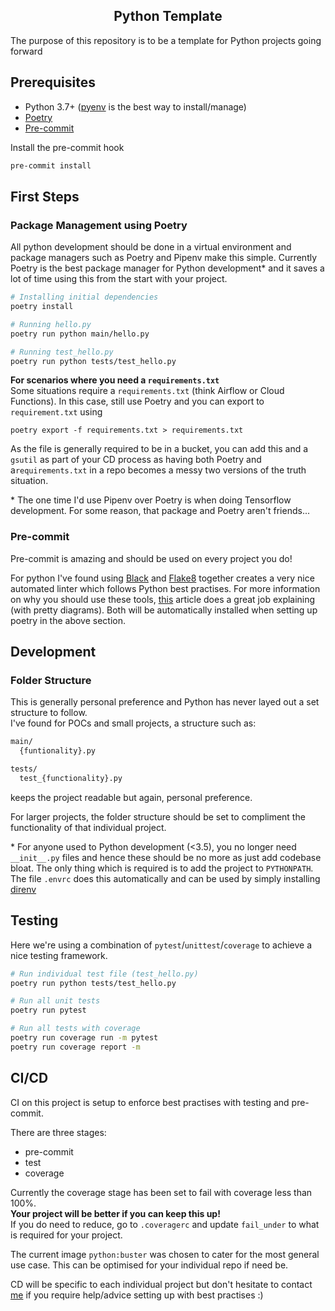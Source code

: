 <center><h2>Python Template</h2></center>

The purpose of this repository is to be a template for Python projects going forward

## Prerequisites
- Python 3.7+ ([pyenv](https://github.com/pyenv/pyenv) is the best way to install/manage)
- [Poetry](https://python-poetry.org/docs/)
- [Pre-commit](https://pre-commit.com/)

Install the pre-commit hook
```bash
pre-commit install
```

## First Steps

### Package Management using Poetry
All python development should be done in a virtual environment and package managers such as Poetry and Pipenv make this simple. Currently Poetry is the best package manager for Python development\* and it saves a lot of time using this from the start with your project.

```bash
# Installing initial dependencies
poetry install

# Running hello.py
poetry run python main/hello.py

# Running test_hello.py
poetry run python tests/test_hello.py

```

<strong>For scenarios where you need a `requirements.txt`</strong>  
Some situations require a `requirements.txt` (think Airflow or Cloud Functions). In this case, still use Poetry and you can export to `requirement.txt` using
```
poetry export -f requirements.txt > requirements.txt
```
As the file is generally required to be in a bucket, you can add this and a `gsutil` as part of your CD process as having both Poetry and a`requirements.txt` in a repo becomes a messy two versions of the truth situation.


\* The one time I'd use Pipenv over Poetry is when doing Tensorflow development. For some reason, that package and Poetry aren't friends...

### Pre-commit
Pre-commit is amazing and should be used on every project you do!  

For python I've found using [Black](https://github.com/psf/black) and [Flake8](https://flake8.pycqa.org/en/latest/) together creates a very nice automated linter which follows Python best practises. For more information on why you should use these tools, [this](https://ljvmiranda921.github.io/notebook/2018/06/21/precommits-using-black-and-flake8/) article does a great job explaining (with pretty diagrams). Both will be automatically installed when setting up poetry in the above section.

## Development

### Folder Structure

This is generally personal preference and Python has never layed out a set structure to follow.  
I've found for POCs and small projects, a structure such as:
```bash
main/
  {funtionality}.py

tests/
  test_{functionality}.py
```
keeps the project readable but again, personal preference.

For larger projects, the folder structure should be set to compliment the functionality of that individual project.

\* For anyone used to Python development (<3.5), you no longer need `__init__.py` files and hence these should be no more as just add codebase bloat. The only thing which is required is to add the project to `PYTHONPATH`. The file `.envrc` does this automatically and can be used by simply installing [direnv](https://direnv.net/) 

## Testing

Here we're using a combination of `pytest`/`unittest`/`coverage` to achieve a nice testing framework. 

```bash
# Run individual test file (test_hello.py)
poetry run python tests/test_hello.py

# Run all unit tests
poetry run pytest

# Run all tests with coverage
poetry run coverage run -m pytest
poetry run coverage report -m

```

## CI/CD

CI on this project is setup to enforce best practises with testing and pre-commit. 

There are three stages:
  - pre-commit
  - test
  - coverage

Currently the coverage stage has been set to fail with coverage less than 100%.  
<strong>Your project will be better if you can keep this up!</strong>  
If you do need to reduce, go to `.coveragerc` and update `fail_under` to what is required for your project.

The current image `python:buster` was chosen to cater for the most general use case. This can be optimised for your individual repo if need be.

CD will be specific to each individual project but don't hesitate to contact [me](simon.butt@datatonic.com) if you require help/advice setting up with best practises :)